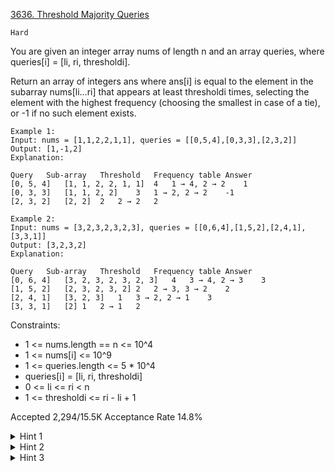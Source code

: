 [3636. Threshold Majority Queries](https://leetcode.com/problems/threshold-majority-queries/)

`Hard`

You are given an integer array nums of length n and an array queries, where queries[i] = [li, ri, thresholdi].

Return an array of integers ans where ans[i] is equal to the element in the subarray nums[li...ri] that appears at least thresholdi times, selecting the element with the highest frequency (choosing the smallest in case of a tie), or -1 if no such element exists.

```
Example 1:
Input: nums = [1,1,2,2,1,1], queries = [[0,5,4],[0,3,3],[2,3,2]]
Output: [1,-1,2]
Explanation:

Query	Sub-array	Threshold	Frequency table	Answer
[0, 5, 4]	[1, 1, 2, 2, 1, 1]	4	1 → 4, 2 → 2	1
[0, 3, 3]	[1, 1, 2, 2]	3	1 → 2, 2 → 2	-1
[2, 3, 2]	[2, 2]	2	2 → 2	2

Example 2:
Input: nums = [3,2,3,2,3,2,3], queries = [[0,6,4],[1,5,2],[2,4,1],[3,3,1]]
Output: [3,2,3,2]
Explanation:

Query	Sub-array	Threshold	Frequency table	Answer
[0, 6, 4]	[3, 2, 3, 2, 3, 2, 3]	4	3 → 4, 2 → 3	3
[1, 5, 2]	[2, 3, 2, 3, 2]	2	2 → 3, 3 → 2	2
[2, 4, 1]	[3, 2, 3]	1	3 → 2, 2 → 1	3
[3, 3, 1]	[2]	1	2 → 1	2
```

Constraints:

- 1 <= nums.length == n <= 10^4
- 1 <= nums[i] <= 10^9
- 1 <= queries.length <= 5 * 10^4
- queries[i] = [li, ri, thresholdi]
- 0 <= li <= ri < n
- 1 <= thresholdi <= ri - li + 1

Accepted
2,294/15.5K
Acceptance Rate
14.8%

<details>
<summary>Hint 1</summary>

Use sqrt decomposition: let B = int(sqrt(n)) and sort queries by (l//B, r)
</details>
<details>
<summary>Hint 2</summary>

Maintain window [L,R] with a frequency map cnt and buckets bucket[f] of values at count f
</details>
<details>
<summary>Hint 3</summary>

Slide L and R per query, updating cnt and bucket, then scan from threshold to max freq to find the smallest valid value or 1-
</details>